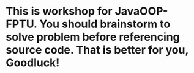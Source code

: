 # This is workshop for JavaOOP-FPTU. You should brainstorm to solve problem before referencing source code. That is better for you, Goodluck!
